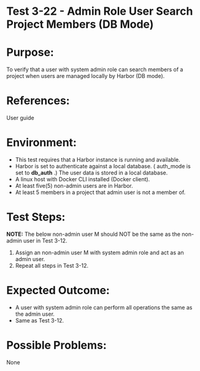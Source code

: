 Test 3-22 - Admin Role User Search Project Members (DB Mode)
=======

# Purpose:

To verify that a user with system admin role can search members of a project when users are managed locally by Harbor (DB mode).

# References:
User guide

# Environment:
* This test requires that a Harbor instance is running and available.
* Harbor is set to authenticate against a local database. ( auth_mode is set to **db_auth** .) The user data is stored in a local database.
* A linux host with Docker CLI installed (Docker client).
* At least five(5) non-admin users are in Harbor.
* At least 5 members in a project that admin user is not a member of.


# Test Steps:

**NOTE:** The below non-admin user M should NOT be the same as the non-admin user in Test 3-12.

1. Assign an non-admin user M with system admin role and act as an admin user.
2. Repeat all steps in Test 3-12.

# Expected Outcome:

* A user with system admin role can perform all operations the same as the admin user.
* Same as Test 3-12.

# Possible Problems:
None